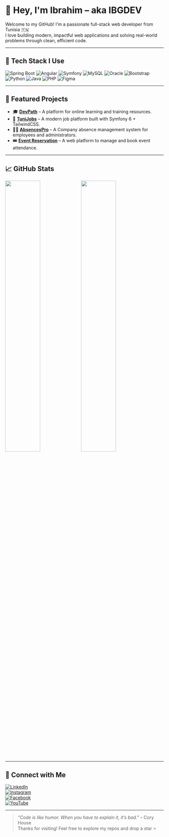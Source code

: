 # 👋 Hey, I'm Ibrahim – aka IBGDEV

Welcome to my GitHub! I'm a passionate full-stack web developer from Tunisia 🇹🇳  
I love building modern, impactful web applications and solving real-world problems through clean, efficient code.

---

## 🚀 Tech Stack I Use

![Spring Boot](https://img.shields.io/badge/SpringBoot-6DB33F?style=flat&logo=spring-boot&logoColor=white)
![Angular](https://img.shields.io/badge/Angular-DD0031?style=flat&logo=angular&logoColor=white)
![Symfony](https://img.shields.io/badge/Symfony-000000?style=flat&logo=symfony&logoColor=white)
![MySQL](https://img.shields.io/badge/MySQL-4479A1?style=flat&logo=mysql&logoColor=white)
![Oracle](https://img.shields.io/badge/Oracle_DB-F80000?style=flat&logo=oracle&logoColor=white)
![Bootstrap](https://img.shields.io/badge/Bootstrap-7952B3?style=flat&logo=bootstrap&logoColor=white)
![Python](https://img.shields.io/badge/Python-3776AB?style=flat&logo=python&logoColor=white)
![Java](https://img.shields.io/badge/Java-007396?style=flat&logo=java&logoColor=white)
![PHP](https://img.shields.io/badge/PHP-777BB4?style=flat&logo=php&logoColor=white)
![Figma](https://img.shields.io/badge/Figma-F24E1E?style=flat&logo=figma&logoColor=white)

---

## 📌 Featured Projects

- 🎓 [**DevPath**](https://github.com/ibgdev/devpath) – A platform for online learning and training resources.
- 💼 [**TuniJobs**](https://github.com/ibgdev/tunijobs) – A modern job platform built with Symfony 6 + TailwindCSS.
- 🧑‍🏫 [**AbsencesPro**](https://github.com/ibgdev/abpro) – A Company absence management system for employees and administrators.
- 🎟️ [**Event Reservation**](https://github.com/ibgdev/event) – A web platform to manage and book event attendance.

---

## 📈 GitHub Stats

<p>
  <img src="https://github-readme-stats.vercel.app/api?username=ibgdev&show_icons=true&theme=radical" width="47%" />
  <img src="https://github-readme-stats.vercel.app/api/top-langs/?username=ibgdev&layout=compact&theme=radical" width="47%" />
</p>

---

## 📲 Connect with Me

[![LinkedIn](https://img.shields.io/badge/LinkedIn-blue?style=flat&logo=linkedin)](https://www.linkedin.com/in/ibrahim-ghorbali-981696287/)  
[![Instagram](https://img.shields.io/badge/Instagram-E4405F?style=flat&logo=instagram&logoColor=white)](https://www.instagram.com/ibrahimghorbeli/)  
[![Facebook](https://img.shields.io/badge/Facebook-1877F2?style=flat&logo=facebook&logoColor=white)](https://www.facebook.com/ibrahim.ghorbeli)  
[![YouTube](https://img.shields.io/badge/YouTube-FF0000?style=flat&logo=youtube&logoColor=white)](https://www.youtube.com/@IBGDEV)

---

> *“Code is like humor. When you have to explain it, it’s bad.”* – Cory House  
Thanks for visiting! Feel free to explore my repos and drop a star ⭐
